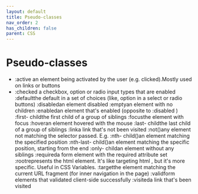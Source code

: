 ```yaml
---
layout: default
title: Pseudo-classes
nav_order: 2
has_children: false
parent: CSS
---
```


# Pseudo-classes
  - :active an element being activated by the user (e.g. clicked).Mostly used on links or buttons
  - :checked a checkbox, option or radio input types that are enabled
:defaultthe default in a set of choices (like, option in a select or
radio buttons)
:disabledan element disabled
:emptyan element with no children
:enabledan element that's enabled (opposite to :disabled )
:first-
childthe first child of a group of siblings
:focusthe element with focus
:hoveran element hovered with the mouse
:last-
childthe last child of a group of siblings
:linka link that's not been visited
:not()any element not matching the selector passed. E.g.
:nth-
child()an element matching the specified position
:nth-last-
child()an element matching the specific position, starting from
the end
:only-
childan element without any siblings
:requireda form element with the required attribute set
:rootrepresents the html element. It's like targeting html , but
it's more specific. Useful in CSS Variables.
:targetthe element matching the current URL fragment (for inner
navigation in the page)
:validform elements that validated client-side successfully
:visiteda link that's been visited

